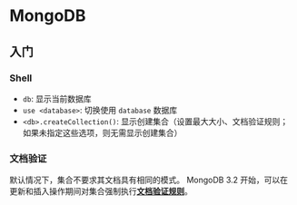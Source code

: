 # MongoDB

## 入门

### Shell

* `db`: 显示当前数据库
* `use <database>`: 切换使用 `database` 数据库
* `<db>.createCollection()`: 显示创建集合（设置最大大小、文档验证规则；如果未指定这些选项，则无需显示创建集合）


### 文档验证

默认情况下，集合不要求其文档具有相同的模式。
MongoDB 3.2 开始，可以在更新和插入操作期间对集合强制执行[**文档验证规则**]()。

